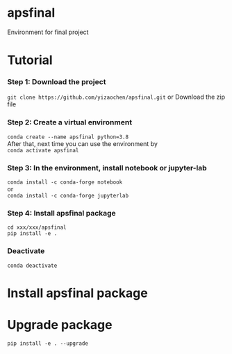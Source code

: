 # apsfinal
Environment for final project

# Tutorial
### Step 1: Download the project
`git clone https://github.com/yizaochen/apsfinal.git`
or Download the zip file

### Step 2: Create a virtual environment
`conda create --name apsfinal python=3.8`  
After that, next time you can use the environment by  
`conda activate apsfinal`

### Step 3: In the environment, install notebook or jupyter-lab
`conda install -c conda-forge notebook`  
or  
`conda install -c conda-forge jupyterlab`

### Step 4: Install apsfinal package
`cd xxx/xxx/apsfinal`  
`pip install -e .`

### Deactivate
`conda deactivate`

# Install apsfinal package

# Upgrade package
`pip install -e . --upgrade`

